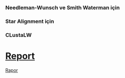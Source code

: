 
### Needleman-Wunsch ve Smith Waterman için
### Star Alignment için
### CLustaLW



# [Report](https://github.com/can-ok/BIL458_Bioinformatic/files/4606860/Report.pdf)
[Rapor](../master/Report.pdf)
